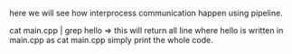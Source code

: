 here we will see how interprocess communication happen using pipeline.

cat main.cpp | grep hello => this will return all line where hello is written in main.cpp as cat main.cpp simply print the whole code.

